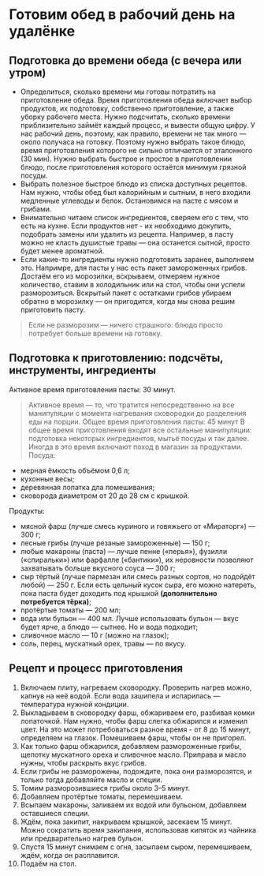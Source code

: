 # Готовим обед в рабочий день на удалёнке
## Подготовка до времени обеда (с вечера или утром)
* Определиться, сколько времени мы готовы потратить на приготовление обеда.
Время приготовления обеда включает выбор продуктов, их подготовку, собственно приготовление, а также уборку рабочего места. Нужно подсчитать, сколько времени приблизительно займёт каждый процесс, и вывести общую цифру. У нас рабочий день, поэтому, как правило, времени не так много — около получаса на готовку. Поэтому нужно выбрать такое блюдо, время приготовления которого не сильно отличается от эталонного (30 мин). Нужно выбрать быстрое и простое в приготовлении блюдо, после приготовления которого остаётся минимум грязной посуды.
* Выбрать полезное быстрое блюдо из списка доступных рецептов. Нам нужно, чтобы обед был калорийным и сытным, в него входили медленные углеводы и белок. 
Остановимся на пасте с мясом и грибами.
* Внимательно читаем список ингредиентов, сверяем его с тем, что есть на кухне. Если продуктов нет - их необходимо докупить, подобрать замены или удалить из рецепта. Например, в пасту можно не класть душистые травы — она останется сытной, просто будет менее ароматной. 
* Если какие-то ингредиенты нужно подготовить заранее, выполняем это. Напримре, для пасты у нас есть пакет замороженных грибов. Достаём его из морозилки, вскрываем, отмеряем нужное количество, ставим в холодильник или на стол, чтобы они успели разморозиться. Вскрытый пакет с остатками грибов убираем обратно в морозилку — он пригодится, когда мы снова решим приготовить пасту.
> Если не разморозим — ничего страшного: блюдо просто потребует больше времени на готовку.

## Подготовка к приготовлению: подсчёты, инструменты, ингредиенты
Активное время приготовления пасты: 30 минут.
> Активное время — то, что тратится непосредственно на все манипуляции с момента нагревания сковородки до разделения еды на порции.
Общее время приготовления пасты: 45 минут
> В общее время приготовления входят все остальные манипуляции: подготовка некоторых ингредиентов, мытьё посуды и так далее. Иногда в это время включают поход в магазин за продуктами.  
Посуда:
* мерная ёмкость объёмом 0,6 л;
* кухонные весы;
* деревянная лопатка дла помешивания;
* сковорода диаметром от 20 до 28 см с крышкой.

Продукты: 
* мясной фарш (лучше смесь куриного и говяжьего от «Мираторг») — 300 г;
* лесные грибы (лучше резаные замороженные) — 150 г;
* любые макароны (паста) — лучше пенне («перья»), фузилли («спиральки») или фарфалле («бантики»), их неровности позволяют захватывать больше вкусного соуса — 300 г;
* сыр тёртый (лучше пармезан или смесь разных сортов, но подойдёт любой) — 250 г. Если есть цельный кусок сыра, его можно натереть, пока паста будет доходить под крышкой **(дополнительно потребуется тёрка)**;
* протёртые томаты — 200 мл;
* вода или бульон — 400 мл. Лучше использовать бульон — вкус будет ярче, а блюдо — сытнее. Но и вода подходит; 
* сливочное масло — 10 г (можно на глазок);
* соль, перец, мускатный орех, травы — по вкусу. 
## Рецепт и процесс приготовления
1. Включаем плиту, нагреваем сковородку. Проверить нагрев можно, капнув на неё водой. Если вода зашипела и испарилась — температура нужной кондиции. 
2. Выкладываем в сковородку фарш, обжариваем его, разбивая комки лопаточкой. Нам нужно, чтобы фарш слегка обжарился и изменил цвет. На это может потребоваться разное время - от 8 до 15 минут, определяем на глазок. Помешиваем фарш, чтобы он не пригорел.
3. Как только фарш обжарился, добавляем размороженные грибы, щепотку мускатного ореха и сливочное масло. Приправа и масло нужны, чтобы раскрыть вкус грибов.
4. Если грибы не разморожены, подождите, пока они разморозятся, и только тогда добавляйте масло и специи.
5. Томим разморозившиеся грибы около 3–5 минут.
6. Добавляем протёртые томаты, перемешиваем.
7. Всыпаем макароны, заливаем их водой или бульоном, добавляем оставшиеся специи.
8. Ждём, пока закипит, накрываем крышкой, засекаем 15 минут. Можно сократить время закипания, использовав кипяток из чайника или предварительно нагрев бульон.
9. Спустя 15 минут снимаем с огня, засыпаем сыром, перемешиваем, ждём, когда он расплавится.
10. Подаём на стол.

